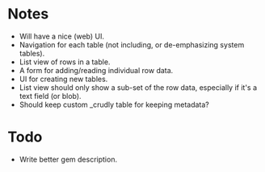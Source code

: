 # Notes

- Will have a nice (web) UI. 
- Navigation for each table (not including, or de-emphasizing system tables). 
- List view of rows in a table. 
- A form for adding/reading individual row data. 
- UI for creating new tables.
- List view should only show a sub-set of the row data, especially if it's a text field (or blob).
- Should keep custom _crudly table for keeping metadata?

# Todo

- Write better gem description.